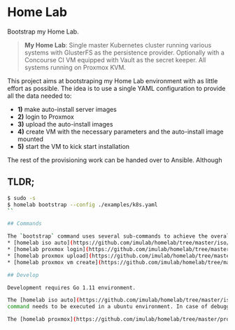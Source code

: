 # Home Lab
Bootstrap my Home Lab.

> **My Home Lab**: Single master Kubernetes cluster running various systems with GlusterFS as the persistence provider. Optionally with a Concourse CI VM equipped with Vault as the secret keeper. All systems running on Proxmox KVM.

This project aims at bootstraping my Home Lab environment with as little effort as possible. The idea is to use a single
YAML configuration to provide all the data needed to:
* **1)** make auto-install server images
* **2)** login to Proxmox 
* **3)** upload the auto-install images
* **4)** create VM with the necessary parameters and the auto-install image mounted
* **5)** start the VM to kick start installation

The rest of the provisioning work can be handed over to Ansible. Although

## TLDR;

```bash
$ sudo -s
$ homelab bootstrap --config ./examples/k8s.yaml 
``

## Commands

The `bootstrap` command uses several sub-commands to achieve the overall effect:
* [homelab iso auto](https://github.com/imulab/homelab/tree/master/iso/auto)
* [homelab proxmox login](https://github.com/imulab/homelab/tree/master/proxmox/login)
* [homelab proxmox upload](https://github.com/imulab/homelab/tree/master/proxmox/upload)
* [homelab proxmox vm create](https://github.com/imulab/homelab/tree/master/proxmox/vm)

## Develop

Development requires Go 1.11 environment. 

The [homelab iso auto](https://github.com/imulab/homelab/tree/master/iso/auto)
command needs to be executed in a ubuntu environment. In case of debugging, `vagrant up` to setup the ubuntu environment.

The [homelab proxmox](https://github.com/imulab/homelab/tree/master/proxmox) series commands obviously need a running Proxmox cluster.

